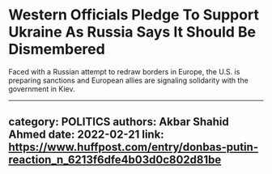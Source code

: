 # Western Officials Pledge To Support Ukraine As Russia Says It Should Be Dismembered

Faced with a Russian attempt to redraw borders in Europe, the U.S. is preparing sanctions and European allies are signaling solidarity with the government in Kiev.

---
category: POLITICS
authors: Akbar Shahid Ahmed
date: 2022-02-21
link: https://www.huffpost.com/entry/donbas-putin-reaction_n_6213f6dfe4b03d0c802d81be
---
